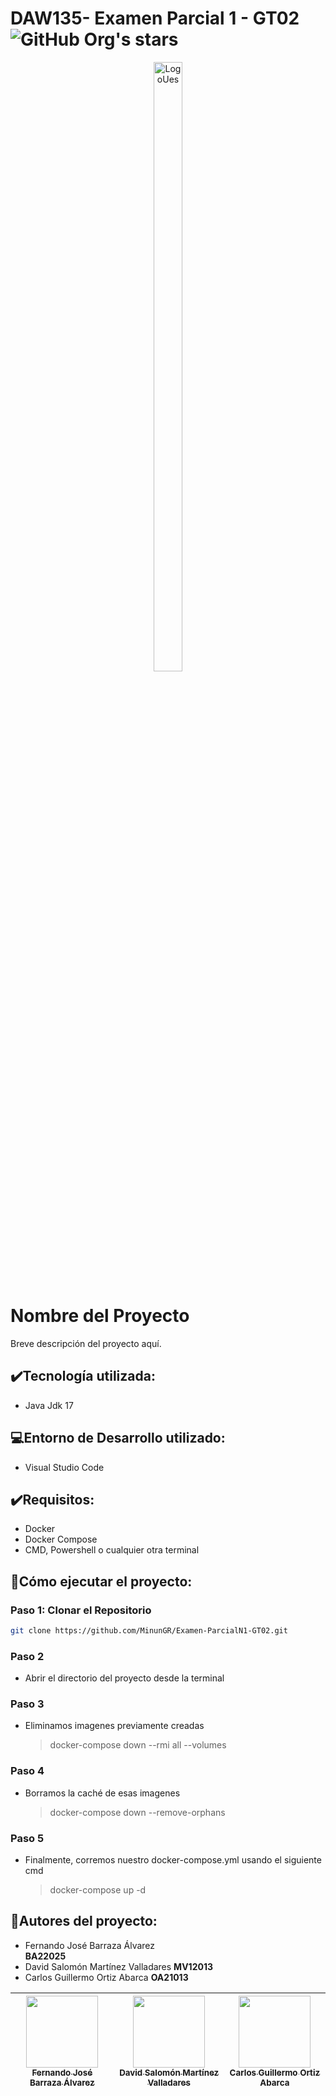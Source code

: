 # DAW135- Examen Parcial 1 - GT02 ![GitHub Org's stars](https://img.shields.io/github/stars/MinunGR?style=social)
<p align="center">
  <img src="https://revistas.ues.edu.sv/public/site/images/ernestocruz/uij3.png" alt="LogoUes" width="30%" height="50%">
</p>

# Nombre del Proyecto

Breve descripción del proyecto aquí.

## :heavy_check_mark:Tecnología utilizada:
- Java Jdk 17

## :computer:Entorno de Desarrollo utilizado:
- Visual Studio Code

## :heavy_check_mark:Requisitos:
- Docker
- Docker Compose
- CMD, Powershell o cualquier otra terminal

## :speech_balloon:Cómo ejecutar el proyecto:

### Paso 1: Clonar el Repositorio
```bash
git clone https://github.com/MinunGR/Examen-ParcialN1-GT02.git
```

### Paso 2
- Abrir el directorio del proyecto desde la terminal

### Paso 3
- Eliminamos imagenes previamente creadas 
    > docker-compose down --rmi all --volumes

### Paso 4
- Borramos la caché de esas imagenes
    > docker-compose down --remove-orphans

### Paso 5
- Finalmente, corremos nuestro docker-compose.yml usando el siguiente cmd
    > docker-compose up -d

## :busts_in_silhouette:Autores del proyecto:
- Fernando José Barraza Álvarez  
  **BA22025**
- David Salomón Martínez Valladares
  **MV12013**
- Carlos Guillermo Ortiz Abarca
  **OA21013**

  
| [<img src="https://avatars.githubusercontent.com/u/61745150?v=4" width=115><br><sub>Fernando José Barraza Álvarez</sub>](https://github.com/MinunGR) | [<img src="hhttps://avatars.githubusercontent.com/u/57274941?v=4" width=115><br><sub>David Salomón Martínez Valladares</sub>](https://github.com/DavidSalomonDev) | [<img src="https://avatars.githubusercontent.com/u/145523801?v=4" width=115><br><sub>Carlos Guillermo Ortiz Abarca</sub>](https://github.com/Carlos-Otz) 
| :---: | :---: | :---: 
